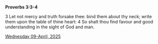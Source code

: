 **Proverbs 3:3-4**

3 Let not mercy and truth forsake thee: bind them about thy neck; write them upon the table of thine heart: 4 So shalt thou find favour and good understanding in the sight of God and man.

[Wednesday 09-April, 2025](https://getbible.life/kjv/Proverbs/3/3-4)

